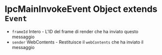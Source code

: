 # IpcMainInvokeEvent Object extends `Event`

* `frameId` Intero - L'ID del frame di render che ha inviato questo messaggio
* `sender` WebContents - Restituisce il `webContents` che ha inviato il messaggio
